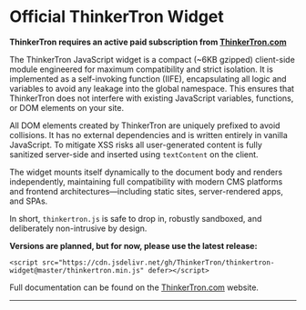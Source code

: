 # Official ThinkerTron Widget

**ThinkerTron requires an active paid subscription from [ThinkerTron.com](https://www.thinkertron.com)**

The ThinkerTron JavaScript widget is a compact (\~6KB gzipped) client-side module engineered for maximum compatibility and strict isolation. It is implemented as a self-invoking function (IIFE), encapsulating all logic and variables to avoid any leakage into the global namespace. This ensures that ThinkerTron does not interfere with existing JavaScript variables, functions, or DOM elements on your site.

All DOM elements created by ThinkerTron are uniquely prefixed to avoid collisions. It has no external dependencies and is written entirely in vanilla JavaScript. To mitigate XSS risks all user-generated content is fully sanitized server-side and inserted using `textContent` on the client.

The widget mounts itself dynamically to the document body and renders independently, maintaining full compatibility with modern CMS platforms and frontend architectures—including static sites, server-rendered apps, and SPAs.

In short, `thinkertron.js` is safe to drop in, robustly sandboxed, and deliberately non-intrusive by design.

**Versions are planned, but for now, please use the latest release:**

```
<script src="https://cdn.jsdelivr.net/gh/ThinkerTron/thinkertron-widget@master/thinkertron.min.js" defer></script>
```

Full documentation can be found on the [ThinkerTron.com](https://www.thinkertron.com/docs) website.

---
